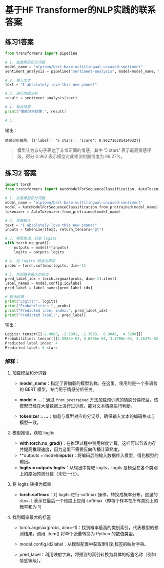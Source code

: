 # 基于HF Transformer的NLP实践的联系答案

## 练习1答案

```python
from transformers import pipeline

# 1. 加载模型和分词器
model_name = "nlptown/bert-base-multilingual-uncased-sentiment"
sentiment_analysis = pipeline("sentiment-analysis", model=model_name, tokenizer=model_name)

# 2. 输入文本
text = "I absolutely love this new phone!"

# 3. 进行情感分析
result = sentiment_analysis(text)

# 4. 输出结果
print("情感分析结果:", result)

# 5. 
```

输出：

```
情感分析结果: [{'label': '5 stars', 'score': 0.962716281414032}]
```

> 模型认为该句子表达了非常正面的情感，其中 '5 stars' 表示最高情感评级，得分 0.962 表示模型对此预测的置信度为 96.27%。



## 练习2 答案

```python
import torch
from transformers import AutoModelForSequenceClassification, AutoTokenizer

# 1. 加载模型和分词器
model_name = "nlptown/bert-base-multilingual-uncased-sentiment"
model = AutoModelForSequenceClassification.from_pretrained(model_name)
tokenizer = AutoTokenizer.from_pretrained(model_name)

# 2. 准备输入
text = "I absolutely love this new phone!"
inputs = tokenizer(text, return_tensors="pt")

# 3. 模型推理，获取 logits
with torch.no_grad():
    outputs = model(**inputs)
    logits = outputs.logits

# 4. 将 logits 转换为概率
probs = torch.softmax(logits, dim=-1)

# 5. 找到概率最大的标签
pred_label_idx = torch.argmax(probs, dim=-1).item()
label_names = model.config.id2label
pred_label = label_names[pred_label_idx]

# 输出结果
print("Logits:", logits)
print("Probabilities:", probs)
print("Predicted label index:", pred_label_idx)
print("Predicted label:", pred_label)

```

输出：

```python
Logits: tensor([[-2.0808, -2.6891, -1.3933,  0.9046,  4.3200]])
Probabilities: tensor([[1.5983e-03, 8.6986e-04, 3.1786e-03, 3.1637e-02, 9.6272e-01]])
Predicted label index: 4
Predicted label: 5 stars
```



### 解释：

1. 加载模型和分词器

   - **model_name**：指定了要加载的模型名称。在这里，使用的是一个多语言的 BERT 模型，专门用于情感分析任务。

   - **model = ...**：通过 `from_pretrained` 方法加载预训练的情感分类模型，该模型已经在大量数据上进行过训练，能对文本情感进行判断。

   - **tokenizer = ...**：加载与模型对应的分词器，确保输入文本的编码格式与模型一致。

3. 模型推理，获取 logits
   - **with torch.no_grad()**：在推理过程中禁用梯度计算，这样可以节省内存并提高推理速度，因为这里不需要反向传播计算梯度。
   - **outputs = model(**inputs)**：将编码后的输入数据传入模型，得到模型的输出。
   - **logits = outputs.logits**：从输出中提取 logits，logits 是模型在各个类别上的原始预测分数（未归一化）。

3. 将 logits 转换为概率
    - **torch.softmax**：对 logits 进行 softmax 操作，转换成概率分布。这里的 `dim=-1` 表示在最后一个维度上应用 softmax（即每个样本在所有类别上的概率和为 1）
4. 找到概率最大的标签

    - torch.argmax(probs, dim=-1)：找到概率最高的类别索引，代表模型的预测结果。调用 .item() 将单个张量转换为 Python 的数值类型。

    - model.config.id2label：从模型配置中获取索引到标签的映射字典。

    - pred_label：利用映射字典，将预测的索引转换为具体的标签名称（例如情感等级）。